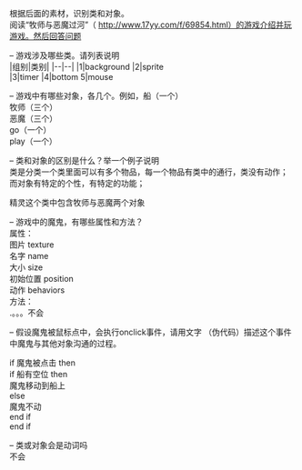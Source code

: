 根据后面的素材，识别类和对象。   
阅读“牧师与恶魔过河”（ http://www.17yy.com/f/69854.html）的游戏介绍并玩游戏。然后回答问题  

– 游戏涉及哪些类。请列表说明   
|组别|类别|
|--|--|
|1|background
|2|sprite  
|3|timer
|4|bottom
5|mouse  

– 游戏中有哪些对象，各几个。例如，船（一个）  
牧师（三个）  
恶魔（三个）  
go（一个）  
play（一个）

– 类和对象的区别是什么？举一个例子说明   
类是分类一个类里面可以有多个物品，每一个物品有类中的通行，类没有动作；  
而对象有特定的个性，有特定的功能；  

精灵这个类中包含牧师与恶魔两个对象 
 
– 游戏中的魔鬼，有哪些属性和方法？   
属性：  
图片 texture   
名字 name   
大小 size   
初始位置 position   
动作 behaviors   
方法：  
.。。。不会  

– 假设魔鬼被鼠标点中，会执行onclick事件，请用文字 （伪代码）描述这个事件中魔鬼与其他对象沟通的过程。   

if  魔鬼被点击  then  
if  船有空位  then  
魔鬼移动到船上  
else  
魔鬼不动  
end if  
end if  

– 类或对象会是动词吗  
不会  

